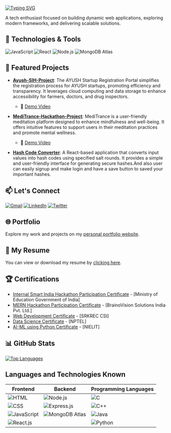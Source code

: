 [![Typing SVG](https://readme-typing-svg.demolab.com?font=Poppins&size=40&pause=1000&color=FFFFFF&vCenter=true&width=600&lines=Hi+there%2C+I'm+Sai+Venkat+%F0%9F%91%8B;MERN+Stack+Developer)](http://saivenkat-kallepalli.vercel.app)

A tech enthusiast focused on building dynamic web applications, exploring modern frameworks, and delivering scalable solutions.

## 🔧 Technologies & Tools

![JavaScript](https://img.shields.io/badge/-JavaScript-F7DF1E?style=flat&logo=javascript&logoColor=black)
![React](https://img.shields.io/badge/-React-61DAFB?style=flat&logo=react&logoColor=black)
![Node.js](https://img.shields.io/badge/-Node.js-339933?style=flat&logo=node.js&logoColor=white)
![MongoDB Atlas](https://img.shields.io/badge/-MongoDB%20Atlas-47A248?style=flat&logo=mongodb&logoColor=white)

## 🌟 Featured Projects

- [**Ayush-SIH-Project**](https://ayush-sih-2024-frontend.vercel.app): The AYUSH Startup Registration Portal simplifies the registration process for AYUSH startups, promoting efficiency and transparency. It leverages cloud computing and data storage to enhance accessibility for farmers, doctors, and drug inspectors.

  - 🎥 [Demo Video](https://drive.google.com/file/d/1slVWq_Ess26EvjpBjPYypdpgDKOxRPLp/view?usp=drive_link)

- [**MediTrance-Hackathon-Project**](https://meditrance.vercel.app/): MediTrance is a user-friendly meditation platform designed to enhance mindfulness and well-being. It offers intuitive features to support users in their meditation practices and promote mental wellness.

  - 🎥 [Demo Video](https://drive.google.com/file/d/1-Rg7dhFBsMU3I2FNU5uN3q4V7RBVDxwv/view?usp=drivesdk)

- [**Hash Code Converter**](https://hashify-indol.vercel.app/): A React-based application that converts input values into hash codes using specified salt rounds. It provides a simple and user-friendly interface for generating secure hashes.And also user can easily signup and make login and have a save button to saved your important hashes.

## 📫 Let's Connect

[![Gmail](https://img.shields.io/badge/Gmail-D14836?style=flat&logo=gmail&logoColor=white)](mailto:saivenkatkallepalli@gmail.com)
[![LinkedIn](https://img.shields.io/badge/LinkedIn-blue?style=flat&logo=linkedin)](https://www.linkedin.com/in/sai-venkat-12562828b)
[![Twitter](https://img.shields.io/badge/Twitter-1DA1F2?style=flat&logo=twitter&logoColor=white)](https://twitter.com/saivenkat__135)

## 🌐 Portfolio

Explore my work and projects on my [personal portfolio website](https://saivenkat-kallepalli.vercel.app/).

## 📄 My Resume
You can view or download my resume by [clicking here](https://drive.google.com/file/d/1yJFERm-eUi3HHNtV-LBD49pGIlip7ZpT/view?usp=drive_link).

## 🏆 Certifications

- <a href="https://drive.google.com/file/d/13g_0G9mlf3WGt8unsZ6TjfZJSZP9DnsJ/view?usp=drive_link" target="_blank" rel="noopener noreferrer">Internal Smart India Hackathon Participation Certificate</a> - [Ministry of Education Government of India]
- <a href="https://drive.google.com/file/d/1L0xTua28EW2vVfZePpHaOwI3jjGUrKXd/view?usp=drive_link" target="_blank" rel="noopener noreferrer">MERN Hackathon Participation Certificate</a> - [BrainoVision Solutions India Pvt. Ltd.]
- <a href="https://drive.google.com/file/d/17bwL4oHJxK2ZqxTVxtqXQpj67Qizgzqi/view?usp=drive_link" target="_blank" rel="noopener noreferrer">Web Development Certificate</a> - [SRKREC CSI]
- <a href="https://github.com/Saivenkat135/my-certifications/raw/main/NPTEL%20Certificate.pdf
" target="_blank" rel="noopener noreferrer">Data Science Certificate</a> - [NPTEL]
- <a href="https://drive.google.com/file/d/18uF2nyhOU90O_lxJqJA0dPSNp9ViHoCo/view?usp=drive_link" target="_blank" rel="noopener noreferrer">AI-ML using Python Certificate</a> - [NIELIT]

## 📊 GitHub Stats

<!-- ![Sai Venkat's GitHub stats](https://github-readme-stats.vercel.app/api?username=saivenkat135&show_icons=true&theme=radical) -->

[![Top Languages](https://github-readme-stats.vercel.app/api/top-langs/?username=saivenkat135&layout=compact&theme=radical)](https://github.com/anuraghazra/github-readme-stats)

## Languages and Technologies Known

| **Frontend**                                                                                              | **Backend**                                                                                                    | **Programming Languages**                                                                  |
| --------------------------------------------------------------------------------------------------------- | -------------------------------------------------------------------------------------------------------------- | ----------------------------------------------------------------------------------------- |
| ![HTML](https://img.shields.io/badge/-HTML5-E34F26?style=flat&logo=html5&logoColor=white)                 | ![Node.js](https://img.shields.io/badge/-Node.js-339933?style=flat&logo=node.js&logoColor=white)               | ![C](https://img.shields.io/badge/-C-A8B9CC?style=flat&logo=c&logoColor=black)            |
| ![CSS](https://img.shields.io/badge/-CSS3-1572B6?style=flat&logo=css3&logoColor=white)                    | ![Express.js](https://img.shields.io/badge/-Express.js-000000?style=flat&logo=express&logoColor=white)         | ![C++](https://img.shields.io/badge/-C++-00599C?style=flat&logo=c%2B%2B&logoColor=white)  |
| ![JavaScript](https://img.shields.io/badge/-JavaScript-F7DF1E?style=flat&logo=javascript&logoColor=black) | ![MongoDB Atlas](https://img.shields.io/badge/-MongoDB%20Atlas-47A248?style=flat&logo=mongodb&logoColor=white) | ![Java](https://img.shields.io/badge/-Java-007396?style=flat&logo=java&logoColor=white)   |
| ![React.js](https://img.shields.io/badge/-React-61DAFB?style=flat&logo=react&logoColor=black)             |                                                                                                                | ![Python](https://img.shields.io/badge/-Python-3776AB?style=flat&logo=python&logoColor=white) |

